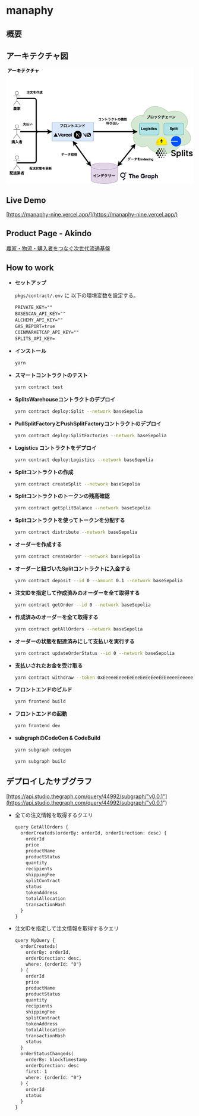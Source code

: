 # manaphy

## 概要

## アーキテクチャ図

![](./docs/overviem.drawio.png)

## Live Demo

[https://manaphy-nine.vercel.app/](https://manaphy-nine.vercel.app/)

## Product Page - Akindo

[農家・物流・購入者をつなぐ次世代流通基盤](https://app.akindo.io/communities/kzKmM4XWVIVM6rmV/products/xKzBdzXWMhNljEmk)

## How to work

- **セットアップ**

  `pkgs/contract/.env` に 以下の環境変数を設定する。

  ```txt
  PRIVATE_KEY=""
  BASESCAN_API_KEY=""
  ALCHEMY_API_KEY=""
  GAS_REPORT=true
  COINMARKETCAP_API_KEY=""
  SPLITS_API_KEY=
  ```

- **インストール**

  ```bash
  yarn
  ```

- **スマートコントラクトのテスト**

  ```bash
  yarn contract test
  ```

- **SplitsWarehouseコントラクトのデプロイ**

  ```bash
  yarn contract deploy:Split --network baseSepolia
  ```

- **PullSplitFactoryとPushSplitFactoryコントラクトのデプロイ**

  ```bash
  yarn contract deploy:SplitFactories --network baseSepolia
  ```

- **Logistics コントラクトをデプロイ**

  ```bash
  yarn contract deploy:Logistics --network baseSepolia
  ```

- **Splitコントラクトの作成**

  ```bash
  yarn contract createSplit --network baseSepolia
  ```

- **Splitコントラクトのトークンの残高確認**

  ```bash
  yarn contract getSplitBalance --network baseSepolia
  ```

- **Splitコントラクトを使ってトークンを分配する**

  ```bash
  yarn contract distribute --network baseSepolia
  ```

- **オーダーを作成する**

  ```bash
  yarn contract createOrder --network baseSepolia
  ``` 

- **オーダーと紐づいたSplitコントラクトに入金する**

  ```bash
  yarn contract deposit --id 0 --amount 0.1 --network baseSepolia
  ```

- **注文IDを指定して作成済みのオーダーを全て取得する**

  ```bash
  yarn contract getOrder --id 0 --network baseSepolia
  ```

- **作成済みのオーダーを全て取得する**

  ```bash
  yarn contract getAllOrders --network baseSepolia
  ```

- **オーダーの状態を配達済みにして支払いを実行する**

  ```bash
  yarn contract updateOrderStatus --id 0 --network baseSepolia
  ```

- **支払いされたお金を受け取る**

  ```bash
  yarn contract withdraw --token 0xEeeeeEeeeEeEeeEeEeEeeEEEeeeeEeeeeeeeEEeE --network baseSepolia
  ```

- **フロントエンドのビルド**

  ```bash
  yarn frontend build
  ```

- **フロントエンドの起動**

  ```bash
  yarn frontend dev
  ```

- **subgraphのCodeGen & CodeBuild**

  ```bash
  yarn subgraph codegen
  ```

  ```bash
  yarn subgraph build 
  ```

## デプロイしたサブグラフ

[https://api.studio.thegraph.com/query/44992/subgraph/"v0.0.1"](https://api.studio.thegraph.com/query/44992/subgraph/"v0.0.1")

- 全ての注文情報を取得するクエリ

  ```gql
  query GetAllOrders {
    orderCreateds(orderBy: orderId, orderDirection: desc) {
      orderId
      price
      productName
      productStatus
      quantity
      recipients
      shippingFee
      splitContract
      status
      tokenAddress
      totalAllocation
      transactionHash
    }
  }
  ```

- 注文IDを指定して注文情報を取得するクエリ

  ```gql
  query MyQuery {
    orderCreateds(
      orderBy: orderId, 
      orderDirection: desc, 
      where: {orderId: "0"}
    ) {
      orderId
      price
      productName
      productStatus
      quantity
      recipients
      shippingFee
      splitContract
      tokenAddress
      totalAllocation
      transactionHash
      status
    }
    orderStatusChangeds(
      orderBy: blockTimestamp
      orderDirection: desc
      first: 1
      where: {orderId: "0"}
    ) {
      orderId
      status
    }
  }
  ```